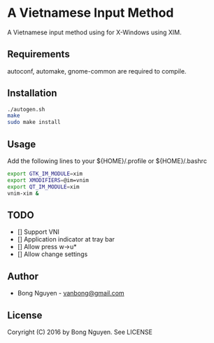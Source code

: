 # A Vietnamese Input Method

A Vietnamese input method using for X-Windows using XIM. 

## Requirements

autoconf, automake, gnome-common are required to compile. 

## Installation

```bash
./autogen.sh
make
sudo make install    
```

## Usage

Add the following lines to your ${HOME}/.profile or ${HOME}/.bashrc
```bash
export GTK_IM_MODULE=xim
export XMODIFIERS=@im=vnim
export QT_IM_MODULE=xim
vnim-xim &
```

## TODO

- [] Support VNI
- [] Application indicator at tray bar
- [] Allow press w->u*
- [] Allow change settings

## Author

- Bong Nguyen - vanbong@gmail.com

## License

Coryright (C) 2016 by Bong Nguyen. See LICENSE